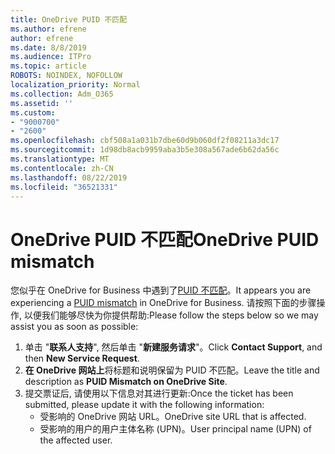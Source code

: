 ```yaml
---
title: OneDrive PUID 不匹配
ms.author: efrene
author: efrene
ms.date: 8/8/2019
ms.audience: ITPro
ms.topic: article
ROBOTS: NOINDEX, NOFOLLOW
localization_priority: Normal
ms.collection: Adm_O365
ms.assetid: ''
ms.custom:
- "9000700"
- "2600"
ms.openlocfilehash: cbf508a1a031b7dbe60d9b060df2f08211a3dc17
ms.sourcegitcommit: 1d98db8acb9959aba3b5e308a567ade6b62da56c
ms.translationtype: MT
ms.contentlocale: zh-CN
ms.lasthandoff: 08/22/2019
ms.locfileid: "36521331"
---
```

# <a name="onedrive-puid-mismatch"></a><span data-ttu-id="6a63e-102">OneDrive PUID 不匹配</span><span class="sxs-lookup"><span data-stu-id="6a63e-102">OneDrive PUID mismatch</span></span>
<span data-ttu-id="6a63e-103">您似乎在 OneDrive for Business 中遇到了[PUID 不匹配](https://docs.microsoft.com/sharepoint/support/administration/access-denied-or-need-permission-error-sharepoint-online-or-onedrive-for-business#when-accessing-a-onedrive-site)。</span><span class="sxs-lookup"><span data-stu-id="6a63e-103">It appears you are experiencing a [PUID mismatch](https://docs.microsoft.com/sharepoint/support/administration/access-denied-or-need-permission-error-sharepoint-online-or-onedrive-for-business#when-accessing-a-onedrive-site) in OneDrive for Business.</span></span> <span data-ttu-id="6a63e-104">请按照下面的步骤操作, 以便我们能够尽快为你提供帮助:</span><span class="sxs-lookup"><span data-stu-id="6a63e-104">Please follow the steps below so we may assist you as soon as possible:</span></span>

1. <span data-ttu-id="6a63e-105">单击 "**联系人支持**", 然后单击 "**新建服务请求**"。</span><span class="sxs-lookup"><span data-stu-id="6a63e-105">Click **Contact Support**, and then **New Service Request**.</span></span>
2. <span data-ttu-id="6a63e-106">**在 OneDrive 网站上**将标题和说明保留为 PUID 不匹配。</span><span class="sxs-lookup"><span data-stu-id="6a63e-106">Leave the title and description as **PUID Mismatch on OneDrive Site**.</span></span>
3. <span data-ttu-id="6a63e-107">提交票证后, 请使用以下信息对其进行更新:</span><span class="sxs-lookup"><span data-stu-id="6a63e-107">Once the ticket has been submitted, please update it with the following information:</span></span>
    - <span data-ttu-id="6a63e-108">受影响的 OneDrive 网站 URL。</span><span class="sxs-lookup"><span data-stu-id="6a63e-108">OneDrive site URL that is affected.</span></span>
    - <span data-ttu-id="6a63e-109">受影响的用户的用户主体名称 (UPN)。</span><span class="sxs-lookup"><span data-stu-id="6a63e-109">User principal name (UPN) of the affected user.</span></span>



